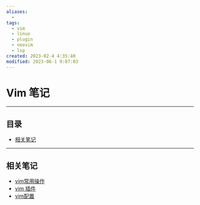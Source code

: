 ```yaml
---
aliases:
  - 
tags:
  - vim
  - linux
  - plugin
  - neovim
  - lsp
created: 2023-02-4 4:35:40
modified: 2023-06-1 9:07:03
---
```


# Vim 笔记

---

## 目录

* [相关笔记](#vim_about_notes)

---

## <span id="vim_about_notes">相关笔记</span>

* [vim常用操作](./vim常用操作.md)
* [vim 插件](./vim_plugin.md)
* [vim配置](./vim及neovim配置.md)

